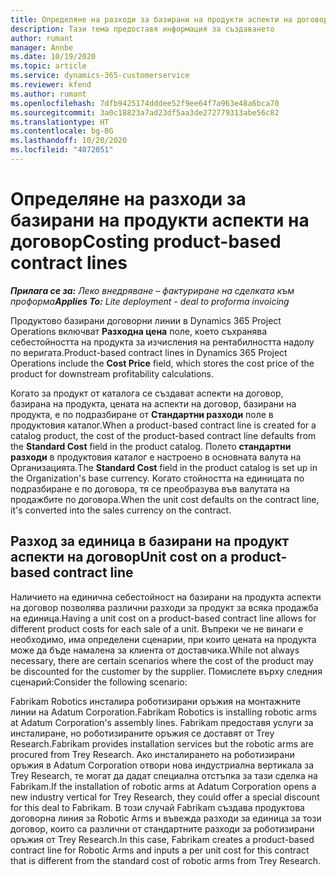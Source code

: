 ```yaml
---
title: Определяне на разходи за базирани на продукти аспекти на договор
description: Тази тема предоставя информация за създаването
author: rumant
manager: Annbe
ms.date: 10/19/2020
ms.topic: article
ms.service: dynamics-365-customerservice
ms.reviewer: kfend
ms.author: rumant
ms.openlocfilehash: 7dfb9425174dddee52f9ee64f7a963e48a6bca70
ms.sourcegitcommit: 3a0c18823a7ad23df5aa3de272779313abe56c82
ms.translationtype: HT
ms.contentlocale: bg-BG
ms.lasthandoff: 10/20/2020
ms.locfileid: "4072051"
---
```

# <a name="costing-product-based-contract-lines"></a><span data-ttu-id="e429d-103">Определяне на разходи за базирани на продукти аспекти на договор</span><span class="sxs-lookup"><span data-stu-id="e429d-103">Costing product-based contract lines</span></span>

<span data-ttu-id="e429d-104">_**Прилага се за:** Леко внедряване – фактуриране на сделката към проформа_</span><span class="sxs-lookup"><span data-stu-id="e429d-104">_**Applies To:** Lite deployment - deal to proforma invoicing_</span></span>


<span data-ttu-id="e429d-105">Продуктово базирани договорни линии в Dynamics 365 Project Operations включват **Разходна цена** поле, което съхранява себестойността на продукта за изчисления на рентабилността надолу по веригата.</span><span class="sxs-lookup"><span data-stu-id="e429d-105">Product-based contract lines in Dynamics 365 Project Operations include the **Cost Price** field, which stores the cost price of the product for downstream profitability calculations.</span></span>

<span data-ttu-id="e429d-106">Когато за продукт от каталога се създават аспекти на договор, базирана на продукта, цената на аспекти на договор, базирани на продукта, е по подразбиране от **Стандартни разходи** поле в продуктовия каталог.</span><span class="sxs-lookup"><span data-stu-id="e429d-106">When a product-based contract line is created for a catalog product, the cost of the product-based contract line defaults from the **Standard Cost** field in the product catalog.</span></span> <span data-ttu-id="e429d-107">Полето **стандартни разходи** в продуктовия каталог е настроено в основната валута на Организацията.</span><span class="sxs-lookup"><span data-stu-id="e429d-107">The **Standard Cost** field in the product catalog is set up in the Organization's base currency.</span></span> <span data-ttu-id="e429d-108">Когато стойността на единицата по подразбиране е по договора, тя се преобразува във валутата на продажбите по договора.</span><span class="sxs-lookup"><span data-stu-id="e429d-108">When the unit cost defaults on the contract line, it's converted into the sales currency on the contract.</span></span>

## <a name="unit-cost-on-a-product-based-contract-line"></a><span data-ttu-id="e429d-109">Разход за единица в базирани на продукт аспекти на договор</span><span class="sxs-lookup"><span data-stu-id="e429d-109">Unit cost on a product-based contract line</span></span>

<span data-ttu-id="e429d-110">Наличието на единична себестойност на базирани на продукта аспекти на договор позволява различни разходи за продукт за всяка продажба на единица.</span><span class="sxs-lookup"><span data-stu-id="e429d-110">Having a unit cost on a product-based contract line allows for different product costs for each sale of a unit.</span></span> <span data-ttu-id="e429d-111">Въпреки че не винаги е необходимо, има определени сценарии, при които цената на продукта може да бъде намалена за клиента от доставчика.</span><span class="sxs-lookup"><span data-stu-id="e429d-111">While not always necessary, there are certain scenarios where the cost of the product may be discounted for the customer by the supplier.</span></span> <span data-ttu-id="e429d-112">Помислете върху следния сценарий:</span><span class="sxs-lookup"><span data-stu-id="e429d-112">Consider the following scenario:</span></span>

<span data-ttu-id="e429d-113">Fabrikam Robotics инсталира роботизирани оръжия на монтажните линии на Adatum Corporation.</span><span class="sxs-lookup"><span data-stu-id="e429d-113">Fabrikam Robotics is installing robotic arms at Adatum Corporation's assembly lines.</span></span> <span data-ttu-id="e429d-114">Fabrikam предоставя услуги за инсталиране, но роботизираните оръжия се доставят от Trey Research.</span><span class="sxs-lookup"><span data-stu-id="e429d-114">Fabrikam provides installation services but the robotic arms are procured from Trey Research.</span></span> <span data-ttu-id="e429d-115">Ако инсталирането на роботизирани оръжия в Adatum Corporation отвори нова индустриална вертикала за Trey Research, те могат да дадат специална отстъпка за тази сделка на Fabrikam.</span><span class="sxs-lookup"><span data-stu-id="e429d-115">If the installation of robotic arms at Adatum Corporation opens a new industry vertical for Trey Research, they could offer a special discount for this deal to Fabrikam.</span></span> <span data-ttu-id="e429d-116">В този случай Fabrikam създава продуктова договорна линия за Robotic Arms и въвежда разходи за единица за този договор, които са различни от стандартните разходи за роботизирани оръжия от Trey Research.</span><span class="sxs-lookup"><span data-stu-id="e429d-116">In this case, Fabrikam creates a product-based contract line for Robotic Arms and inputs a per unit cost for this contract that is different from the standard cost of robotic arms from Trey Research.</span></span>
